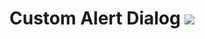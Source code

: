 # Custom Alert Dialog [![](https://jitpack.io/v/dyablo619/Custom-Alert-Dialog.svg)](https://jitpack.io/#dyablo619/Custom-Alert-Dialog)